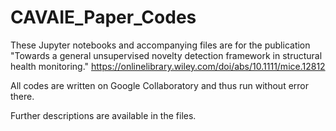 # CAVAIE_Paper_Codes

These Jupyter notebooks and accompanying files are for the publication "Towards a general unsupervised novelty detection framework in structural health monitoring."
https://onlinelibrary.wiley.com/doi/abs/10.1111/mice.12812

All codes are written on Google Collaboratory and thus run without error there.

Further descriptions are available in the files.
